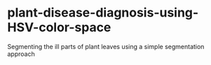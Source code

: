 # plant-disease-diagnosis-using-HSV-color-space
Segmenting the ill parts of plant leaves using a simple segmentation approach
